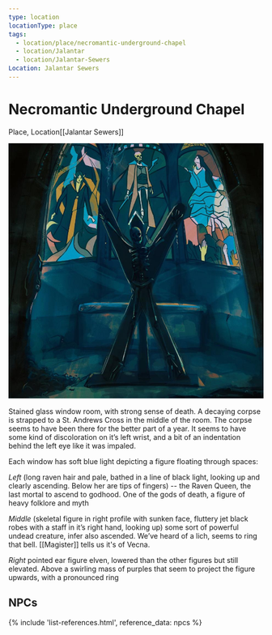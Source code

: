 ```yaml
---
type: location
locationType: place
tags:
  - location/place/necromantic-underground-chapel
  - location/Jalantar
  - location/Jalantar-Sewers
Location: Jalantar Sewers
---
```


# Necromantic Underground Chapel
Place, <span class="dataview inline-field"><span class="inline-field-key">Location</span><span class="inline-field-value">[[Jalantar Sewers]]</span></span>

![](/assets/obsidian/NUC.jpeg)

Stained glass window room, with strong sense of death. A decaying corpse is strapped to a St. Andrews Cross in the middle of the room. The corpse seems to have been there for the better part of a year. It seems to have some kind of discoloration on it’s left wrist, and a bit of an indentation behind the left eye like it was impaled. 

Each window has soft blue light depicting a figure floating through spaces: 

*Left* (long raven hair and pale, bathed in a line of black light, looking up and clearly ascending. Below her are tips of fingers) -- the Raven Queen, the last mortal to ascend to godhood. One of the gods of death, a figure of heavy folklore and myth

*Middle* (skeletal figure in right profile with sunken face, fluttery jet black robes with a staff in it’s right hand, looking up) some sort of powerful undead creature, infer also ascended. We’ve heard of a lich, seems to ring that bell. [[Magister]] tells us it's of Vecna.  

*Right* pointed ear figure elven, lowered than the other figures but still elevated. Above a swirling mass of purples that seem to project the figure upwards, with a pronounced ring

## NPCs
{% include 'list-references.html', reference_data: npcs %}
